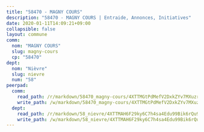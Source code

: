```yaml
---
title: "58470 - MAGNY COURS"
description: "58470 - MAGNY COURS | Entraide, Annonces, Initiatives"
date: 2020-01-11T14:09:21+09:00
collapsible: false
layout: commune
comm:
  nom: "MAGNY COURS"
  slug: magny-cours
  cp: "58470"
dept:
  nom: "Nièvre"
  slug: nievre
  num: "58"
peerpad:
  comm:
    read_path: /r/markdown/58470_magny-cours/4XTTMGtPdMefV2DxkZYv7MXuzrMhyg5gCfFUiEUWiHDdiB42n
    write_path: /w/markdown/58470_magny-cours/4XTTMGtPdMefV2DxkZYv7MXuzrMhyg5gCfFUiEUWiHDdiB42n-K3TgUzTQY4K7egHDZPsBCUvkCNPQZRAUzRk22Am2tCEqEgYCeM7FTQqzuX2zMNpm1nW6MB2hNQEwC3R7UNnAuhctkuUtAh8nkQEA9Vnn5SNg1N9ZLscBF3ySVZhiFBqkfYdAaYYS
  dept:
    read_path: /r/markdown/58_nievre/4XTTMAH6F29ky6C7h4sa4Edu99Bik6rQu9XbiuBD1DvLw22pb
    write_path: /w/markdown/58_nievre/4XTTMAH6F29ky6C7h4sa4Edu99Bik6rQu9XbiuBD1DvLw22pb-K3TgUtHs3LnA4VP5N1eQxK9UkiWFz8M5ZP7N97wnUEM9Wfw65apM3LnvEX8HhP2Sd27LDh5t4GgmkbGDUaCqpnkD9BJGbaMbkS8idf1DYkYaRo6rACHXiR4PjahH89PiAFqFL3Lf
---
```


